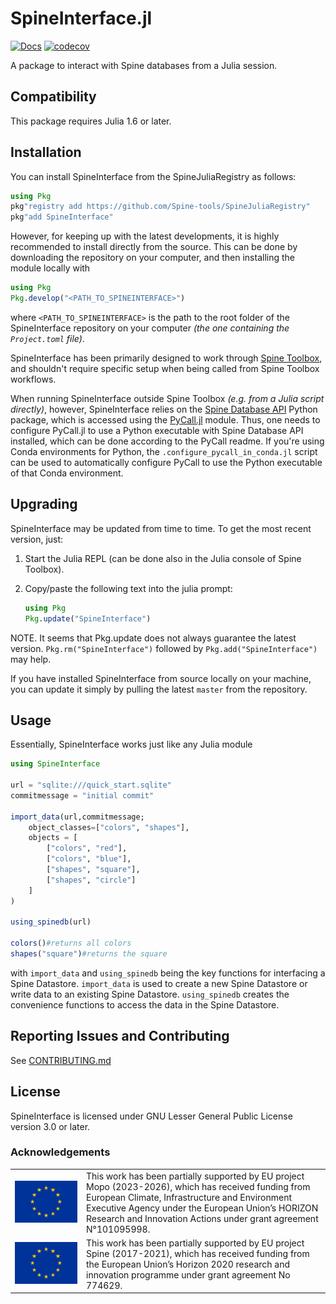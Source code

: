 # SpineInterface.jl

[![Docs](https://img.shields.io/badge/docs-stable-blue.svg)](https://spine-tools.github.io/SpineInterface.jl/latest/index.html)
[![codecov](https://codecov.io/gh/Spine-tools/SpineInterface.jl/branch/master/graph/badge.svg)](https://codecov.io/gh/Spine-tools/SpineInterface.jl)

A package to interact with Spine databases from a Julia session.

## Compatibility

This package requires Julia 1.6 or later.


## Installation

You can install SpineInterface from the SpineJuliaRegistry as follows:

```julia
using Pkg
pkg"registry add https://github.com/Spine-tools/SpineJuliaRegistry"
pkg"add SpineInterface"
```

However, for keeping up with the latest developments, it is highly recommended to install directly from the source.
This can be done by downloading the repository on your computer, and then installing the module locally with

```julia
using Pkg
Pkg.develop("<PATH_TO_SPINEINTERFACE>")
```

where `<PATH_TO_SPINEINTERFACE>` is the path to the root folder of the SpineInterface repository on your computer *(the one containing the `Project.toml` file)*.

SpineInterface has been primarily designed to work through [Spine Toolbox](https://github.com/spine-tools/Spine-Toolbox),
and shouldn't require specific setup when being called from Spine Toolbox workflows.

When running SpineInterface outside Spine Toolbox *(e.g. from a Julia script directly)*, however,
SpineInterface relies on the [Spine Database API](https://github.com/spine-tools/Spine-Database-API)
Python package, which is accessed using the [PyCall.jl](https://github.com/JuliaPy/PyCall.jl) module.
Thus, one needs to configure PyCall.jl to use a Python executable with Spine Database API installed,
which can be done according to the PyCall readme.
If you're using Conda environments for Python, the `.configure_pycall_in_conda.jl` script can be used to
automatically configure PyCall to use the Python executable of that Conda environment.


## Upgrading

SpineInterface may be updated from time to time. To get the most recent version, just:

1. Start the Julia REPL (can be done also in the Julia console of Spine Toolbox).

2. Copy/paste the following text into the julia prompt:

	```julia
	using Pkg
	Pkg.update("SpineInterface")
	```
	
NOTE. It seems that Pkg.update does not always guarantee the latest version. `Pkg.rm("SpineInterface")` followed by `Pkg.add("SpineInterface")` may help.

If you have installed SpineInterface from source locally on your machine, you can update it simply by pulling the latest `master` from the repository.


## Usage

Essentially, SpineInterface works just like any Julia module

```julia
using SpineInterface

url = "sqlite:///quick_start.sqlite"
commitmessage = "initial commit"

import_data(url,commitmessage;
	object_classes=["colors", "shapes"],
	objects = [
		["colors", "red"], 
		["colors", "blue"], 
		["shapes", "square"], 
		["shapes", "circle"]
	]
)

using_spinedb(url)

colors()#returns all colors
shapes("square")#returns the square
```

with `import_data` and `using_spinedb` being the key functions for interfacing a Spine Datastore.
`import_data` is used to create a new Spine Datastore or write data to an existing Spine Datastore.
`using_spinedb` creates the convenience functions to access the data in the Spine Datastore.

## Reporting Issues and Contributing

See [CONTRIBUTING.md](CONTRIBUTING.md)


## License

SpineInterface is licensed under GNU Lesser General Public License version 3.0 or later.


### Acknowledgements

<center>
<table width=500px frame="none">
<tr>
<td valign="middle" width=100px>
<img src=docs/src/figs/eu-emblem-low-res.jpg alt="EU emblem" width=100%></td>
<td valign="middle">This work has been partially supported by EU project Mopo (2023-2026), which has received funding from European Climate, Infrastructure and Environment Executive Agency under the European Union’s HORIZON Research and Innovation Actions under grant agreement N°101095998.</td>
<tr>
<td valign="middle" width=100px>
<img src=docs/src/figs/eu-emblem-low-res.jpg alt="EU emblem" width=100%></td>
<td valign="middle">This work has been partially supported by EU project Spine (2017-2021), which has received funding from the European Union’s Horizon 2020 research and innovation programme under grant agreement No 774629.</td>
</table>
</center>
